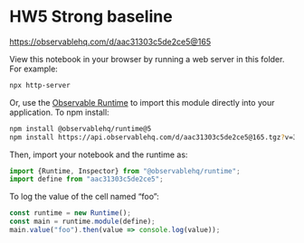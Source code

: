 # HW5 Strong baseline

https://observablehq.com/d/aac31303c5de2ce5@165

View this notebook in your browser by running a web server in this folder. For
example:

~~~sh
npx http-server
~~~

Or, use the [Observable Runtime](https://github.com/observablehq/runtime) to
import this module directly into your application. To npm install:

~~~sh
npm install @observablehq/runtime@5
npm install https://api.observablehq.com/d/aac31303c5de2ce5@165.tgz?v=3
~~~

Then, import your notebook and the runtime as:

~~~js
import {Runtime, Inspector} from "@observablehq/runtime";
import define from "aac31303c5de2ce5";
~~~

To log the value of the cell named “foo”:

~~~js
const runtime = new Runtime();
const main = runtime.module(define);
main.value("foo").then(value => console.log(value));
~~~
